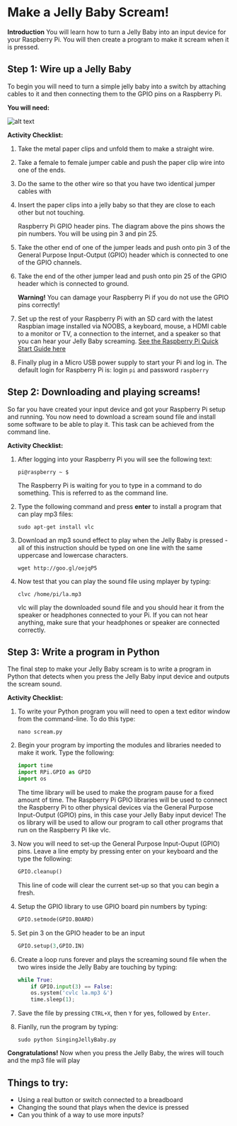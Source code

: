 # Make a Jelly Baby Scream!

**Introduction**
You will learn how to turn a Jelly Baby into an input device for your Raspberry Pi. You will then create a program to make it scream when it is pressed. 

## Step 1: Wire up a Jelly Baby

To begin you will need to turn a simple jelly baby into a switch by attaching cables to it and then connecting them to the GPIO pins on a Raspberry Pi.

**You will need:**

![alt text](image.png "Components")

**Activity Checklist:**

1. Take the metal paper clips and unfold them to make a straight wire.

2. Take a female to female jumper cable and push the paper clip wire into one of the ends. 

3. Do the same to the other wire so that you have two identical jumper cables with 

4. Insert the paper clips into a jelly baby so that they are close to each other but not touching. 

    Raspberry Pi GPIO header pins. The diagram above the pins shows the pin numbers. You will be using pin 3 and pin 25.

5. Take the other end of one of the jumper leads and push onto pin 3 of the General Purpose Input-Output (GPIO) header which is connected to one of the GPIO channels.

6. Take the end of the other jumper lead and push onto pin 25 of the GPIO header which is connected to ground.

    **Warning!** You can damage your Raspberry Pi if you do not use the GPIO pins correctly!

7. Set up the rest of your Raspberry Pi with an SD card with the latest Raspbian image installed via NOOBS, a keyboard, mouse, a HDMI cable to a monitor or TV, a connection to the internet, and a speaker so that you can hear your Jelly Baby screaming. [See the Raspberry Pi Quick Start Guide here](http://www.raspberrypi.org/quick-start-guide)    

8. Finally plug in a Micro USB power supply to start your Pi and log in. The default login for Raspberry Pi is: login `pi` and password `raspberry` 
    
## Step 2: Downloading and playing screams!

So far you have created your input device and got your Raspberry Pi setup and running. You now need to download a scream sound file and install some software to be able to play it. This task can be achieved from the command line.

**Activity Checklist:**

1.  After logging into your Raspberry Pi you will see the following text:
    
    ```
    pi@raspberry ~ $
    ```
    The Raspberry Pi is waiting for you to type in a command to do something. This is referred to as the command line. 

2.  Type the following command and press **enter** to install a program that can play mp3 files:

    ```
    sudo apt-get install vlc
    ```
    
3.  Download an mp3 sound effect to play when the Jelly Baby is pressed - all of this instruction should be typed on one line with the same uppercase and lowercase characters.

    ```
    wget http://goo.gl/oejqP5 
    ```
4.  Now test that you can play the sound file using mplayer by typing:

    ```
    clvc /home/pi/la.mp3
    ```
    
    vlc will play the downloaded sound file and you should hear it from the speaker or headphones connected to your Pi. If     you can not hear anything, make sure that your headphones or speaker are connected correctly.  
    
## Step 3: Write a program in Python

The final step to make your Jelly Baby scream is to write a program in Python that detects when you press the Jelly Baby input device and outputs the scream sound.

**Activity Checklist:**

1. To write your Python program you will need to open a text editor window from the command-line. To do this type:

    ```
    nano scream.py
    ```

2. Begin your program by importing the modules and libraries needed to make it work. Type the following:

    ```python
    import time
    import RPi.GPIO as GPIO
    import os
    ```
    
    The time library will be used to make the program pause for a fixed amount of time. The Raspberry Pi GPIO libraries       will be used to connect the Raspberry Pi to other physical devices via the General Purpose Input-Output (GPIO) pins,      in this case your Jelly Baby input device! The os library will be used to allow our program to call other programs        that run on the Raspberry Pi like vlc.
    
3. Now you will need to set-up the General Purpose Input-Ouput (GPIO) pins. Leave a line empty by pressing enter on your keyboard and the type the following:

    ```python
    GPIO.cleanup()
    ```
    
    This line of code will clear the current set-up so that you can begin a fresh. 
    
4. Setup the GPIO library to use GPIO board pin numbers by typing: 

    ```python
    GPIO.setmode(GPIO.BOARD)
    ```
    
5. Set pin 3 on the GPIO header to be an input

    ```python
    GPIO.setup(3,GPIO.IN)    
    ```
6. Create a loop runs forever and plays the screaming sound file when the two wires inside the Jelly Baby are touching by typing:

    ```python
    while True:
        if GPIO.input(3) == False:
        os.system('cvlc la.mp3 &')
        time.sleep(1);
    ```

7. Save the file by pressing `CTRL+X`, then `Y` for yes, followed by `Enter`.

8. Fianlly, run the program by typing:

    ```
    sudo python SingingJellyBaby.py 
    ```
    
**Congratulations!** Now when you press the Jelly Baby, the wires will touch and the mp3 file will play

## Things to try:
- Using a real button or switch connected to a breadboard
- Changing the sound that plays when the device is pressed
- Can you think of a way to use more inputs?
    
